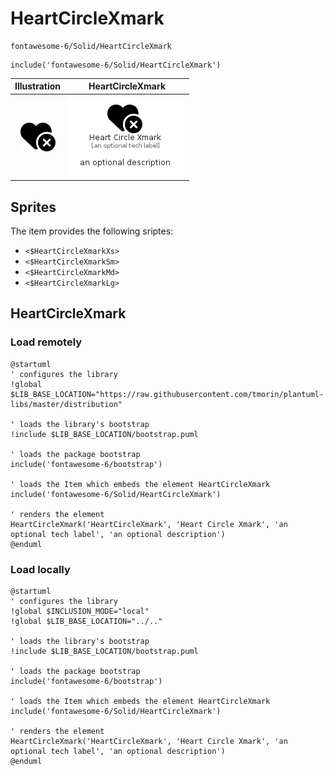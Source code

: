 # HeartCircleXmark


```text
fontawesome-6/Solid/HeartCircleXmark
```

```text
include('fontawesome-6/Solid/HeartCircleXmark')
```



| Illustration | HeartCircleXmark |
| :---: | :---: |
| ![illustration for Illustration](../../fontawesome-6/Solid/HeartCircleXmark.png) | ![illustration for HeartCircleXmark](../../fontawesome-6/Solid/HeartCircleXmark.Local.png) |



## Sprites
The item provides the following sriptes:

- `<$HeartCircleXmarkXs>`
- `<$HeartCircleXmarkSm>`
- `<$HeartCircleXmarkMd>`
- `<$HeartCircleXmarkLg>`





## HeartCircleXmark

### Load remotely
```plantuml
@startuml
' configures the library
!global $LIB_BASE_LOCATION="https://raw.githubusercontent.com/tmorin/plantuml-libs/master/distribution"

' loads the library's bootstrap
!include $LIB_BASE_LOCATION/bootstrap.puml

' loads the package bootstrap
include('fontawesome-6/bootstrap')

' loads the Item which embeds the element HeartCircleXmark
include('fontawesome-6/Solid/HeartCircleXmark')

' renders the element
HeartCircleXmark('HeartCircleXmark', 'Heart Circle Xmark', 'an optional tech label', 'an optional description')
@enduml
```

### Load locally
```plantuml
@startuml
' configures the library
!global $INCLUSION_MODE="local"
!global $LIB_BASE_LOCATION="../.."

' loads the library's bootstrap
!include $LIB_BASE_LOCATION/bootstrap.puml

' loads the package bootstrap
include('fontawesome-6/bootstrap')

' loads the Item which embeds the element HeartCircleXmark
include('fontawesome-6/Solid/HeartCircleXmark')

' renders the element
HeartCircleXmark('HeartCircleXmark', 'Heart Circle Xmark', 'an optional tech label', 'an optional description')
@enduml
```

